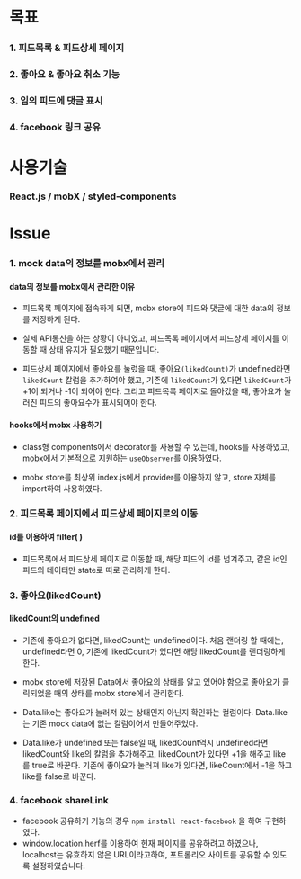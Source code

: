 # 목표

### 1. 피드목록 & 피드상세 페이지

### 2. 좋아요 & 좋아요 취소 기능

### 3. 임의 피드에 댓글 표시

### 4. facebook 링크 공유

# 사용기술

### React.js / mobX / styled-components

# Issue

### 1. mock data의 정보를 mobx에서 관리

#### data의 정보를 mobx에서 관리한 이유

- 피드목록 페이지에 접속하게 되면, mobx store에 피드와 댓글에 대한 data의 정보를 저장하게 된다.

- 실제 API통신을 하는 상황이 아니였고, 피드목록 페이지에서 피드상세 페이지를 이동할 때 상태 유지가 필요했기 때문입니다.

- 피드상세 페이지에서 좋아요를 눌렀을 때, 좋아요`(likedCount)`가 undefined라면 `likedCount` 칼럼을 추가하여야 했고, 기존에 `likedCount`가 있다면 `likedCount`가 +1이 되거나 -1이 되어야 한다. 그리고 피드목록 페이지로 돌아갔을 때, 좋아요가 눌러진 피드의 좋아요수가 표시되어야 한다.

#### hooks에서 mobx 사용하기

- class형 components에서 decorator를 사용할 수 있는데, hooks를 사용하였고, mobx에서 기본적으로 지원하는 `useObserver`를 이용하였다.

- mobx store를 최상위 index.js에서 provider를 이용하지 않고, store 자체를 import하여 사용하였다.

### 2. 피드목록 페이지에서 피드상세 페이지로의 이동

#### id를 이용하여 filter( )

- 피드목록에서 피드상세 페이지로 이동할 때, 해당 피드의 id를 넘겨주고, 같은 id인 피드의 데이터만 state로 따로 관리하게 한다.

### 3. 좋아요(likedCount)

#### likedCount의 undefined

- 기존에 좋아요가 없다면, likedCount는 undefined이다. 처음 랜더링 할 때에는, undefined라면 0, 기존에 likedCount가 있다면 해당 likedCount를 랜더링하게 한다.

- mobx store에 저장된 Data에서 좋아요의 상태를 알고 있어야 함으로 좋아요가 클릭되었을 때의 상태를 mobx store에서 관리한다.

- Data.like는 좋아요가 눌러져 있는 상태인지 아닌지 확인하는 컬럼이다. Data.like는 기존 mock data에 없는 칼럼이어서 만들어주었다.

- Data.like가 undefined 또는 false일 때, likedCount역시 undefined라면 likedCount와 like의 칼럼을 추가해주고, likedCount가 있다면 +1을 해주고 like를 true로 바꾼다. 기존에 좋아요가 눌러져 like가 있다면, likeCount에서 -1을 하고 like를 false로 바꾼다.

### 4. facebook shareLink

- facebook 공유하기 기능의 경우 `npm install react-facebook` 을 하여 구현하였다.
- window.location.herf를 이용하여 현재 페이지를 공유하려고 하였으나, localhost는 유효하지 않은 URL이라고하여, 포트롤리오 사이트를 공유할 수 있도록 설정하였습니다.
